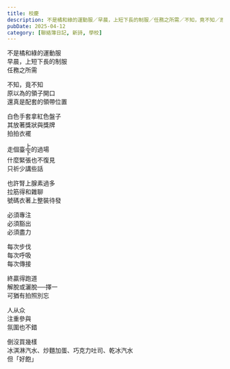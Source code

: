 ```yaml
---
title: 校慶
description: 不是橘和綠的運動服／早晨，上短下長的制服／任務之所需／不知，竟不知／原以為的領子開口／還真是配套的領帶位置／白色手套拿紅色盤子／其放著獎狀與獎牌／拍拍衣襬／走個臺上下的過場／什麼緊張也不復見／只祈少講……
pubDate: 2025-04-12
category: [聯絡簿日記, 新詩, 學校]
---
```


不是橘和綠的運動服  
早晨，上短下長的制服  
任務之所需

不知，竟不知  
原以為的領子開口  
還真是配套的領帶位置

白色手套拿紅色盤子  
其放著獎狀與獎牌  
拍拍衣襬

走個臺<span style="display: inline-flex; flex-direction: column; line-height: 1; vertical-align: 50%;"><span>上</span><span>下</span></span>的過場  
什麼緊張也不復見  
只祈少講些話

也許腎上腺素過多  
拉筋得和雜聊  
號碼衣著上整裝待發

必須專注  
必須豁出  
必須盡力

每次步伐  
每次呼吸  
每次傳接

終贏得跑道  
解脫或灑脫──擇一  
可猶有拍照別忘

人从众  
注重參與  
氛圍也不錯

倒沒買幾樣  
冰淇淋汽水、炒麵加蛋、巧克力吐司、乾冰汽水  
但「好飽」
